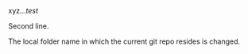 xyz...*test*

Second line.

The local folder name in which the current git repo resides is changed.
